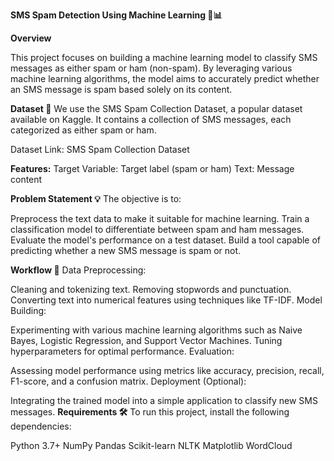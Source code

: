 **SMS Spam Detection Using Machine Learning 📱📊**

**Overview**

This project focuses on building a machine learning model to classify SMS messages as either spam or ham (non-spam). By leveraging various machine learning algorithms, the model aims to accurately predict whether an SMS message is spam based solely on its content.

**Dataset 📂**
We use the SMS Spam Collection Dataset, a popular dataset available on Kaggle. It contains a collection of SMS messages, each categorized as either spam or ham.

Dataset Link: SMS Spam Collection Dataset

**Features:**
Target Variable: Target label (spam or ham)
Text: Message content

**Problem Statement 💡**
The objective is to:

Preprocess the text data to make it suitable for machine learning.
Train a classification model to differentiate between spam and ham messages.
Evaluate the model's performance on a test dataset.
Build a tool capable of predicting whether a new SMS message is spam or not.

**Workflow 🚀**
Data Preprocessing:

Cleaning and tokenizing text.
Removing stopwords and punctuation.
Converting text into numerical features using techniques like TF-IDF.
Model Building:

Experimenting with various machine learning algorithms such as Naive Bayes, Logistic Regression, and Support Vector Machines.
Tuning hyperparameters for optimal performance.
Evaluation:

Assessing model performance using metrics like accuracy, precision, recall, F1-score, and a confusion matrix.
Deployment (Optional):

Integrating the trained model into a simple application to classify new SMS messages.
**Requirements 🛠️**
To run this project, install the following dependencies:

Python 3.7+
NumPy
Pandas
Scikit-learn
NLTK
Matplotlib
WordCloud
